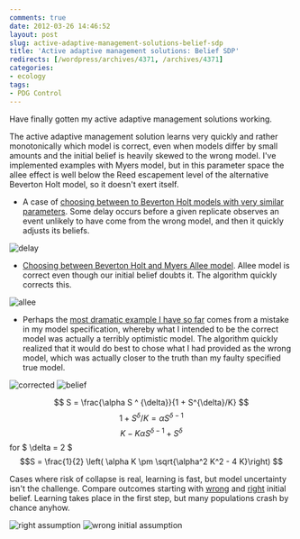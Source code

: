 ```yaml
---
comments: true
date: 2012-03-26 14:46:52
layout: post
slug: active-adaptive-management-solutions-belief-sdp
title: 'Active adaptive management solutions: Belief SDP'
redirects: [/wordpress/archives/4371, /archives/4371]
categories:
- ecology
tags:
- PDG Control
---
```


Have finally gotten my active adaptive management solutions working.

The active adaptive management solution learns very quickly and rather monotonically which model is correct, even when models differ by small amounts and the initial belief is heavily skewed to the wrong model.  I've implemented examples with Myers model, but in this parameter space the allee effect is well below the Reed escapement level of the alternative Beverton Holt model, so it doesn't exert itself.





  * A case of [choosing between to Beverton Holt models with very similar parameters](https://github.com/cboettig/pdg_control/blob/c5f69be6e51849a2be7850239f6397136f949ceb/inst/examples/model_uncertainty.md).  Some delay occurs before a given replicate observes an event unlikely to have come from the wrong model, and then it quickly adjusts its beliefs.  

![delay](http://farm7.staticflickr.com/6109/7018813563_d8ca8eb756_o.png)



  * [Choosing between Beverton Holt and Myers Allee model](https://github.com/cboettig/pdg_control/blob/fd9852313efe0fa9ea9233539a1e2fcb77983a13/inst/examples/model_uncertainty.md).  Allee model is correct even though our initial belief doubts it.  The algorithm quickly corrects this.  

![allee](http://farm7.staticflickr.com/6111/7018879281_b2bc4ea6a2_o.png)



  * Perhaps the [most dramatic example I have so far](https://github.com/cboettig/pdg_control/blob/c1481a071bed3496413328eb148b28138ccb0f55/inst/examples/model_uncertainty.md) comes from a mistake in my model specification, whereby what I intended to be the correct model was actually a terribly optimistic model.  The algorithm quickly realized that it would do best to chose what I had provided as the wrong model, which was actually closer to the truth than my faulty specified true model.






![corrected](http://farm8.staticflickr.com/7102/7018850545_5562557904_o.png)
![belief](http://farm7.staticflickr.com/6113/6872744460_b1976cd8f6_o.png)





$$ S = \frac{\alpha S ^ {\delta}}{1 + S^{\delta}/K} $$
$$ 1 + S^\delta/K = \alpha S ^ {\delta-1} $$
$$ K - K \alpha S ^ {\delta-1} + S{^\delta} $$
for $ \delta = 2 $
$$S = \frac{1}{2} \left( \alpha K \pm \sqrt{\alpha^2 K^2 - 4 K}\right) $$





Cases where risk of collapse is real, learning is fast, but model uncertainty isn't the challenge.  Compare outcomes starting with [wrong](https://github.com/cboettig/pdg_control/blob/d0cd7ca379dfc30e67363442189ab57adfa8058a/inst/examples/model_uncertainty.md) and [right](https://github.com/cboettig/pdg_control/blob/ff049e1f623413e1438555aec63ddbe65dec6d8f/inst/examples/model_uncertainty.md) initial belief.  Learning takes place in the first step, but many populations crash by chance anyhow.  

![right assumption](http://farm8.staticflickr.com/7231/7019134197_76f3c00e80_m.jpg)
![wrong initial assumption](http://farm8.staticflickr.com/7046/7019126361_c3a712b982_m.jpg)



